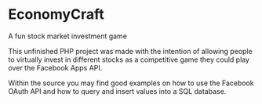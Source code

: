 EconomyCraft
============

A fun stock market investment game

This unfinished PHP project was made with the intention of allowing people to virtually invest in different stocks as a competitive game they could play over the Facebook Apps API.

Within the source you may find good examples on how to use the Facebook OAuth API and how to query and insert values into a SQL database.

